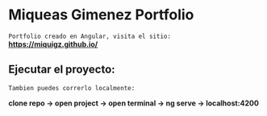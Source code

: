 # Miqueas Gimenez Portfolio

```Portfolio creado en Angular, visita el sitio: ```
**https://miquigz.github.io/**

## Ejecutar el proyecto:
``Tambien puedes correrlo localmente:``

**clone repo -> open project -> open terminal -> ng serve -> localhost:4200**
